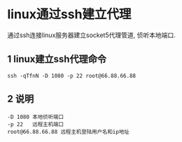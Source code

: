 linux通过ssh建立代理
===

<div class="jumbotron">
<p>通过ssh连接linux服务器建立socket5代理管道, 侦听本地端口.</p>  
</div>

1 linux建立ssh代理命令
---
	ssh -qTfnN -D 1080 -p 22 root@66.88.66.88
	
2 说明
---
	-D 1080 本地侦听端口
	-p 22	远程主机端口
	root@66.88.66.88 远程主机登陆用户名和ip地址